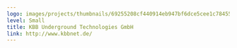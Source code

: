 ```yaml
---
logo: images/projects/thumbnails/69255208cf440914eb947bf6dce5cee1c78455ba.jpg.150x50_q85.jpg
level: Small
title: KBB Underground Technologies GmbH
link: http://www.kbbnet.de/
---
```


